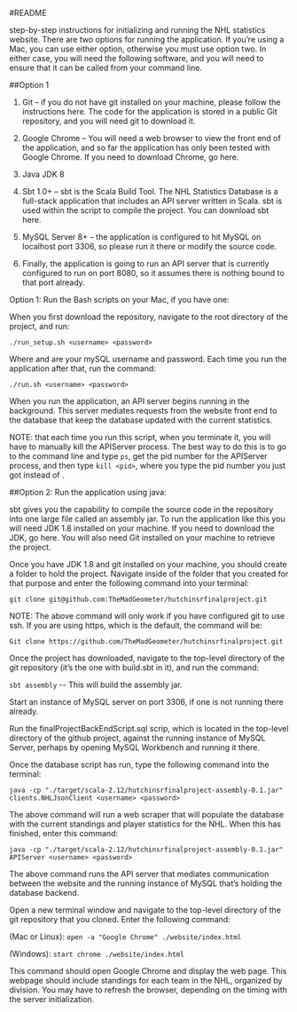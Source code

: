 #README

step-by-step instructions for initializing and running the NHL statistics website. 
There are two options for running the application. If you’re using a Mac, you can use either option, otherwise you must 
use option two. In either case, you will need the following software, and you will need to ensure that it can be called 
from your command line.

##Option 1

1. Git – if you do not have git installed on your machine, please follow the instructions here. The code for the 
application is stored in a public Git repository, and you will need git to download it. 

2. Google Chrome – You will need a web browser to view the front end of the application, and so far the application has 
only been tested with Google Chrome. If you need to download Chrome, go here.

3. Java JDK 8 

4. Sbt 1.0+ – sbt is the Scala Build Tool. The NHL Statistics Database is a full-stack application that includes an API 
server written in Scala. sbt is used within the script to compile the project. You can download sbt here. 

5. MySQL Server 8+ – the application is configured to hit MySQL on localhost port 3306, so please run it there or modify 
the source code. 

6. Finally, the application is going to run an API server that is currently configured to run on port 8080, so it assumes
there is nothing bound to that port already. 

Option 1: Run the Bash scripts on your Mac, if you have one:

When you first download the repository, navigate to the root directory of the project, and run:

`./run_setup.sh <username> <password>`

Where <username> and <password> are your mySQL username and password. Each time you run the application after that, run 
the command:

`./run.sh <username> <password>`

When you run the application, an API server begins running in the background. This server mediates requests from the 
website front end to the database that keep the database updated with the current statistics.  

NOTE: that each time you run this script, when you terminate it, you will have to manually kill the APIServer process. The 
best way to do this is to go to the command line and type `ps`, get the pid number for the APIServer process, and then 
type `kill <pid>`, where you type the pid number you just got instead of <pid>.

##Option 2: Run the application using java:

sbt gives you the capability to compile the source code in the repository into one large file called an assembly jar. To
run the application like this you will need JDK 1.8 installed on your machine. If you need to download the JDK, go here.
You will also need Git installed on your machine to retrieve the project. 

Once you have JDK 1.8 and git installed on your machine, you should create a folder to hold the project. Navigate inside 
of the folder that you created for that purpose and enter the following command into your terminal:

`git clone git@github.com:TheMadGeometer/hutchinsrfinalproject.git`

NOTE: The above command will only work if you have configured git to use ssh. If you are using https, which is the 
default, the command will be:

`Git clone https://github.com/TheMadGeometer/hutchinsrfinalproject.git` 

Once the project has downloaded, navigate to the top-level directory of the git repository (it’s the one with build.sbt 
in it), and run the command:

`sbt assembly` -- This will build the assembly jar. 

Start an instance of MySQL server on port 3306, if one is not running there already. 

Run the finalProjectBackEndScript.sql scrip, which is located in the top-level directory of the github project, against 
the running instance of MySQL Server, perhaps by opening MySQL Workbench and running it there. 

Once the database script has run, type the following command into the terminal:

`java -cp "./target/scala-2.12/hutchinsrfinalproject-assembly-0.1.jar" clients.NHLJsonClient <username> <password>`

The above command will run a web scraper that will populate the database with the current standings and player 
statistics for the NHL. When this has finished, enter this command:

`java -cp "./target/scala-2.12/hutchinsrfinalproject-assembly-0.1.jar" APIServer <username> <password>`

The above command runs the API server that mediates communication between the website and the running instance of MySQL 
that’s holding the database backend.

Open a new terminal window and navigate to the top-level directory of the git repository that you cloned. Enter the 
following command:

(Mac or Linux): `open -a "Google Chrome" ./website/index.html`

(Windows): `start chrome ./website/index.html`

This command should open Google Chrome and display the web page. This webpage should include standings for each team in 
the NHL, organized by division. You may have to refresh the browser, depending on the timing with the server initialization. 

